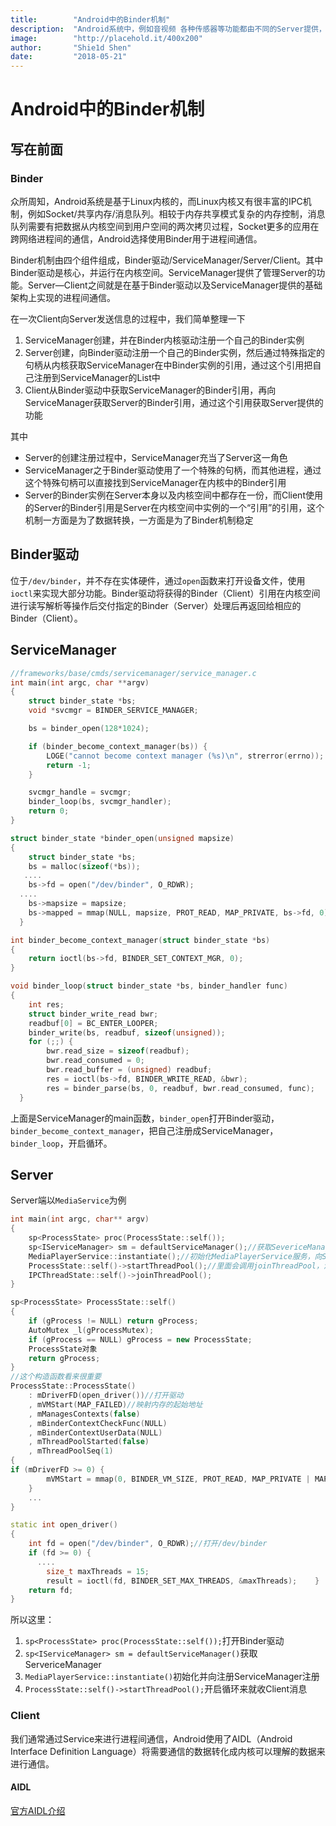 ```yaml
---
title:        "Android中的Binder机制"
description:  "Android系统中，例如音视频 各种传感器等功能都由不同的Server提供，我们只需要很少的代码就能使用这些功能，那么，Android是如何将这些功能提供给我们使用的呢，这就是Binder！"
image:        "http://placehold.it/400x200"
author:       "Shie1d Shen"
date:         "2018-05-21"
---
```


# Android中的Binder机制

## 写在前面

### Binder

众所周知，Android系统是基于Linux内核的，而Linux内核又有很丰富的IPC机制，例如Socket/共享内存/消息队列。相较于内存共享模式复杂的内存控制，消息队列需要有把数据从内核空间到用户空间的两次拷贝过程，Socket更多的应用在跨网络进程间的通信，Android选择使用Binder用于进程间通信。

Binder机制由四个组件组成，Binder驱动/ServiceManager/Server/Client。其中Binder驱动是核心，并运行在内核空间。ServiceManager提供了管理Server的功能。Server—Client之间就是在基于Binder驱动以及ServiceManager提供的基础架构上实现的进程间通信。

在一次Client向Server发送信息的过程中，我们简单整理一下

  1. ServiceManager创建，并在Binder内核驱动注册一个自己的Binder实例
  2. Server创建，向Binder驱动注册一个自己的Binder实例，然后通过特殊指定的句柄从内核获取ServiceManager在中Binder实例的引用，通过这个引用把自己注册到ServiceManager的List中
  3. Client从Binder驱动中获取ServiceManager的Binder引用，再向ServiceManager获取Server的Binder引用，通过这个引用获取Server提供的功能

其中

* Server的创建注册过程中，ServiceManager充当了Server这一角色
* ServiceManager之于Binder驱动使用了一个特殊的句柄，而其他进程，通过这个特殊句柄可以直接找到ServiceManager在内核中的Binder引用
* Server的Binder实例在Server本身以及内核空间中都存在一份，而Client使用的Server的Binder引用是Server在内核空间中实例的一个“引用”的引用，这个机制一方面是为了数据转换，一方面是为了Binder机制稳定
  
## Binder驱动

位于`/dev/binder`，并不存在实体硬件，通过`open`函数来打开设备文件，使用`ioctl`来实现大部分功能。Binder驱动将获得的Binder（Client）引用在内核空间进行读写解析等操作后交付指定的Binder（Server）处理后再返回给相应的Binder（Client）。

## ServiceManager

```c++
//frameworks/base/cmds/servicemanager/service_manager.c
int main(int argc, char **argv)
{
    struct binder_state *bs;
    void *svcmgr = BINDER_SERVICE_MANAGER;

    bs = binder_open(128*1024);

    if (binder_become_context_manager(bs)) {
        LOGE("cannot become context manager (%s)\n", strerror(errno));
        return -1;
    }

    svcmgr_handle = svcmgr;
    binder_loop(bs, svcmgr_handler);
    return 0;
}

struct binder_state *binder_open(unsigned mapsize)
{
    struct binder_state *bs;
    bs = malloc(sizeof(*bs));
   ....
    bs->fd = open("/dev/binder", O_RDWR);
  ....
    bs->mapsize = mapsize;
    bs->mapped = mmap(NULL, mapsize, PROT_READ, MAP_PRIVATE, bs->fd, 0);
  }

int binder_become_context_manager(struct binder_state *bs)
{
    return ioctl(bs->fd, BINDER_SET_CONTEXT_MGR, 0);
}

void binder_loop(struct binder_state *bs, binder_handler func)
{
    int res;
    struct binder_write_read bwr;
    readbuf[0] = BC_ENTER_LOOPER;
    binder_write(bs, readbuf, sizeof(unsigned));
    for (;;) {
        bwr.read_size = sizeof(readbuf);
        bwr.read_consumed = 0;
        bwr.read_buffer = (unsigned) readbuf;
        res = ioctl(bs->fd, BINDER_WRITE_READ, &bwr);
        res = binder_parse(bs, 0, readbuf, bwr.read_consumed, func);
  }
```

上面是ServiceManager的main函数，`binder_open`打开Binder驱动，`binder_become_context_manager`，把自己注册成ServiceManager，`binder_loop`，开启循环。

## Server

Server端以`MediaService`为例

```c++
int main(int argc, char** argv)
{
    sp<ProcessState> proc(ProcessState::self());
    sp<IServiceManager> sm = defaultServiceManager();//获取SevericeManager
    MediaPlayerService::instantiate();//初始化MediaPlayerService服务，向SM注册
    ProcessState::self()->startThreadPool();//里面会调用joinThreadPool，消息循环
    IPCThreadState::self()->joinThreadPool();
}

sp<ProcessState> ProcessState::self()
{
    if (gProcess != NULL) return gProcess;
    AutoMutex _l(gProcessMutex);
    if (gProcess == NULL) gProcess = new ProcessState;
    ProcessState对象
    return gProcess;
}
//这个构造函数看来很重要
ProcessState::ProcessState()
    : mDriverFD(open_driver())//打开驱动
    , mVMStart(MAP_FAILED)//映射内存的起始地址
    , mManagesContexts(false)
    , mBinderContextCheckFunc(NULL)
    , mBinderContextUserData(NULL)
    , mThreadPoolStarted(false)
    , mThreadPoolSeq(1)
{
if (mDriverFD >= 0) {
        mVMStart = mmap(0, BINDER_VM_SIZE, PROT_READ, MAP_PRIVATE | MAP_NORESERVE,DriverFD, 0);
    }
    ...
}

static int open_driver()
{
    int fd = open("/dev/binder", O_RDWR);//打开/dev/binder
    if (fd >= 0) {
      ....
        size_t maxThreads = 15;
        result = ioctl(fd, BINDER_SET_MAX_THREADS, &maxThreads);    }
    return fd;
}
```

所以这里：

1. `sp<ProcessState> proc(ProcessState::self());`打开Binder驱动
2. `sp<IServiceManager> sm = defaultServiceManager()`获取ServericeManager
3. `MediaPlayerService::instantiate()`初始化并向注册ServiceManager注册
4. `ProcessState::self()->startThreadPool();`开启循环来就收Client消息

### Client

我们通常通过Service来进行进程间通信，Android使用了AIDL（Android Interface Definition Language）将需要通信的数据转化成内核可以理解的数据来进行通信。

#### AIDL

[官方AIDL介绍](https://developer.android.com/guide/components/aidl)
